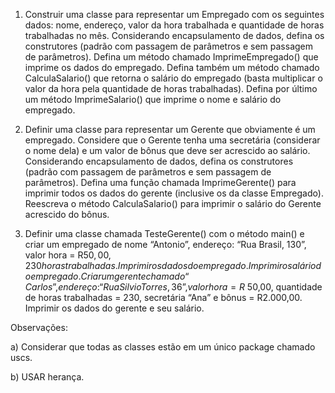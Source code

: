 1. Construir uma classe para representar um Empregado com os seguintes dados:
nome, endereço, valor da hora trabalhada e quantidade de horas trabalhadas
no mês. Considerando encapsulamento de dados, defina os construtores
(padrão com passagem de parâmetros e sem passagem de parâmetros). Defina
um método chamado ImprimeEmpregado() que imprime os dados do
empregado. Defina também um método chamado CalculaSalario() que
retorna o salário do empregado (basta multiplicar o valor da hora pela
quantidade de horas trabalhadas). Defina por último um método
ImprimeSalario() que imprime o nome e salário do empregado.

2. Definir uma classe para representar um Gerente que obviamente é um
empregado. Considere que o Gerente tenha uma secretária (considerar o
nome dela) e um valor de bônus que deve ser acrescido ao salário.
Considerando encapsulamento de dados, defina os construtores (padrão com
passagem de parâmetros e sem passagem de parâmetros). Defina uma função
chamada ImprimeGerente() para imprimir todos os dados do gerente
(inclusive os da classe Empregado). Reescreva o método CalculaSalario() para
imprimir o salário do Gerente acrescido do bônus.

3. Definir uma classe chamada TesteGerente() com o método main() e criar um
empregado de nome “Antonio”, endereço: “Rua Brasil, 130”, valor hora =
R$50,00 , 230 horas trabalhadas. Imprimir os dados do empregado. Imprimir o
salário do empregado. Criar um gerente chamado “Carlos”, endereço: “Rua
Silvio Torres, 36”, valor hora = R$ 50,00, quantidade de horas trabalhadas =
230, secretária “Ana” e bônus = R2.000,00. Imprimir os dados do gerente e seu
salário.

Observações:

a) Considerar que todas as classes estão em um único package chamado uscs.

b) USAR herança.
